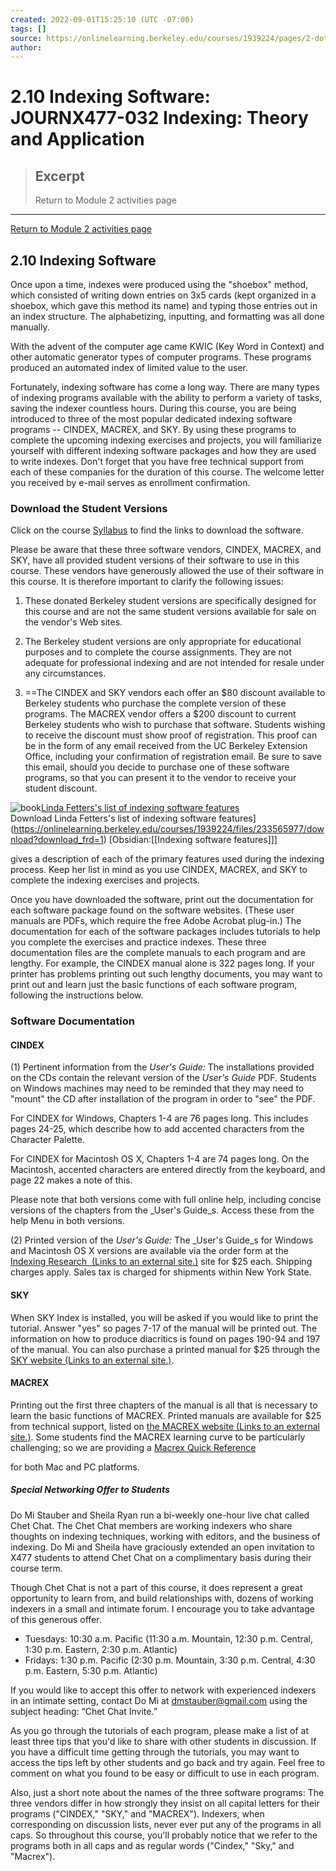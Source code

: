 ```yaml
---
created: 2022-09-01T15:25:10 (UTC -07:00)
tags: []
source: https://onlinelearning.berkeley.edu/courses/1939224/pages/2-dot-10-indexing-software
author: 
---
```


# 2.10 Indexing Software: JOURNX477-032 Indexing: Theory and Application

> ## Excerpt
> Return to Module 2 activities page

---
[Return to Module 2 activities page](https://onlinelearning.berkeley.edu/courses/1939224/pages/module-2 "Module 2")

## 2.10 Indexing Software

Once upon a time, indexes were produced using the "shoebox" method, which consisted of writing down entries on 3x5 cards (kept organized in a shoebox, which gave this method its name) and typing those entries out in an index structure. The alphabetizing, inputting, and formatting was all done manually.

With the advent of the computer age came KWIC (Key Word in Context) and other automatic generator types of computer programs. These programs produced an automated index of limited value to the user.

Fortunately, indexing software has come a long way. There are many types of indexing programs available with the ability to perform a variety of tasks, saving the indexer countless hours. During this course, you are being introduced to three of the most popular dedicated indexing software programs -- CINDEX, MACREX, and SKY. By using these programs to complete the upcoming indexing exercises and projects, you will familiarize yourself with different indexing software packages and how they are used to write indexes. Don't forget that you have free technical support from each of these companies for the duration of this course. The welcome letter you received by e-mail serves as enrollment confirmation.

### Download the Student Versions

Click on the course [Syllabus](https://onlinelearning.berkeley.edu/courses/1939224/assignments/syllabus "Course Syllabus") to find the links to download the software.

Please be aware that these three software vendors, CINDEX, MACREX, and SKY, have all provided student versions of their software to use in this course. These vendors have generously allowed the use of their software in this course. It is therefore important to clarify the following issues:

1.  These donated Berkeley student versions are specifically designed for this course and are not the same student versions available for sale on the vendor's Web sites.
    
2.  The Berkeley student versions are only appropriate for educational purposes and to complete the course assignments. They are not adequate for professional indexing and are not intended for resale under any circumstances.
    
3.  ==The CINDEX and SKY vendors each offer an $80 discount available to Berkeley students who purchase the complete version of these programs. The MACREX vendor offers a $200 discount to current Berkeley students who wish to purchase that software. Students wishing to receive the discount must show proof of registration. This proof can be in the form of any email received from the UC Berkeley Extension Office, including your confirmation of registration email. Be sure to save this email, should you decide to purchase one of these software programs, so that you can present it to the vendor to receive your student discount.
    

![book](https://onlinelearning.berkeley.edu/courses/1939224/files/233565965/preview)[Linda Fetters's list of indexing software features](https://onlinelearning.berkeley.edu/courses/1939224/files/233565977/download?wrap=1 "indexing_software_features.rtf")  
Download Linda Fetters's list of indexing software features](https://onlinelearning.berkeley.edu/courses/1939224/files/233565977/download?download_frd=1) [Obsidian:[[Indexing software features]]]

gives a description of each of the primary features used during the indexing process. Keep her list in mind as you use CINDEX, MACREX, and SKY to complete the indexing exercises and projects.

Once you have downloaded the software, print out the documentation for each software package found on the software websites. (These user manuals are PDFs, which require the free Adobe Acrobat plug-in.) The documentation for each of the software packages includes tutorials to help you complete the exercises and practice indexes. These three documentation files are the complete manuals to each program and are lengthy. For example, the CINDEX manual alone is 322 pages long. If your printer has problems printing out such lengthy documents, you may want to print out and learn just the basic functions of each software program, following the instructions below.

### Software Documentation

#### CINDEX

(1) Pertinent information from the _User's Guide:_ The installations provided on the CDs contain the relevant version of the _User's Guide_ PDF. Students on Windows machines may need to be reminded that they may need to "mount" the CD after installation of the program in order to "see" the PDF.

For CINDEX for Windows, Chapters 1-4 are 76 pages long. This includes pages 24-25, which describe how to add accented characters from the Character Palette.

For CINDEX for Macintosh OS X, Chapters 1-4 are 74 pages long. On the Macintosh, accented characters are entered directly from the keyboard, and page 22 makes a note of this.

Please note that both versions come with full online help, including concise versions of the chapters from the _User's Guide_s. Access these from the help Menu in both versions.

(2) Printed version of the _User's Guide:_ The _User's Guide_s for Windows and Macintosh OS X versions are available via the order form at the [Indexing Research  (Links to an external site.)](http://www.indexres.com/) site for $25 each. Shipping charges apply. Sales tax is charged for shipments within New York State.

#### SKY

When SKY Index is installed, you will be asked if you would like to print the tutorial. Answer "yes" so pages 7-17 of the manual will be printed out. The information on how to produce diacritics is found on pages 190-94 and 197 of the manual. You can also purchase a printed manual for $25 through the [SKY website (Links to an external site.)](http://www.sky-software.com/).

#### MACREX

Printing out the first three chapters of the manual is all that is necessary to learn the basic functions of MACREX. Printed manuals are available for $25 from technical support, listed on [the MACREX website (Links to an external site.)](http://www.macrex.com/). Some students find the MACREX learning curve to be particularly challenging; so we are providing a [Macrex Quick Reference](https://onlinelearning.berkeley.edu/courses/1939224/files/233565959/download?wrap=1 "Macrex.pdf")

for both Mac and PC platforms.

##### Special Networking Offer to Students

Do Mi Stauber and Sheila Ryan run a bi-weekly one-hour live chat called Chet Chat. The Chet Chat members are working indexers who share thoughts on indexing techniques, working with editors, and the business of indexing. Do Mi and Sheila have graciously extended an open invitation to X477 students to attend Chet Chat on a complimentary basis during their course term.

Though Chet Chat is not a part of this course, it does represent a great opportunity to learn from, and build relationships with, dozens of working indexers in a small and intimate forum. I encourage you to take advantage of this generous offer.

-   Tuesdays: 10:30 a.m. Pacific (11:30 a.m. Mountain, 12:30 p.m. Central, 1:30 p.m. Eastern, 2:30 p.m. Atlantic)
-   Fridays: 1:30 p.m. Pacific (2:30 p.m. Mountain, 3:30 p.m. Central, 4:30 p.m. Eastern, 5:30 p.m. Atlantic)

If you would like to accept this offer to network with experienced indexers in an intimate setting, contact Do Mi at [dmstauber@gmail.com](mailto:dmstauber@gmail.com) using the subject heading: “Chet Chat Invite.”

As you go through the tutorials of each program, please make a list of at least three tips that you'd like to share with other students in discussion. If you have a difficult time getting through the tutorials, you may want to access the tips left by other students and go back and try again. Feel free to comment on what you found to be easy or difficult to use in each program.

Also, just a short note about the names of the three software programs: The three vendors differ in how strongly they insist on all capital letters for their programs ("CINDEX," "SKY," and "MACREX"). Indexers, when corresponding on discussion lists, never ever put any of the programs in all caps. So throughout this course, you'll probably notice that we refer to the programs both in all caps and as regular words ("Cindex," "Sky," and "Macrex").
